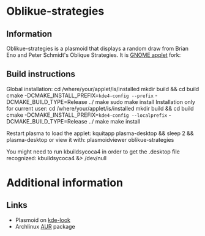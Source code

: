 Oblikue-strategies
==================

Information
-----------
Oblikue-strategies is a plasmoid that displays a random draw from Brian Eno 
and Peter Schmidt's Oblique Strategies. It is [GNOME applet](http://gnome-look.org/content/show.php/Oblique+Strategies?content=78405) fork:

Build instructions
------------------
Global installation:
    cd /where/your/applet/is/installed
    mkdir build && cd build
    cmake -DCMAKE_INSTALL_PREFIX=`kde4-config --prefix` -DCMAKE_BUILD_TYPE=Release ../
    make
    sudo make install
Installation only for current user:
    cd /where/your/applet/is/installed
    mkdir build && cd build
    cmake -DCMAKE_INSTALL_PREFIX=`kde4-config --localprefix` -DCMAKE_BUILD_TYPE=Release ../
    make
    make install

Restart plasma to load the applet:
    kquitapp plasma-desktop && sleep 2 && plasma-desktop
or view it with:
    plasmoidviewer oblikue-strategies

You might need to run kbuildsycoca4 in order to get the .desktop file recognized:
    kbuildsycoca4 &> /dev/null

Additional information
======================

Links
-----
* Plasmoid on [kde-look](http://kde-look.org/content/show.php/oblikue-strategies?content=160503)
* Archlinux [AUR](https://aur.archlinux.org/packages/kdeplasma-applets-oblikuestrategies/) package
